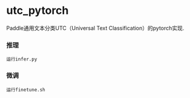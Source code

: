 # utc_pytorch
Paddle通用文本分类UTC（Universal Text Classification）的pytorch实现.
### 推理
```
运行infer.py
```
### 微调
```
运行finetune.sh


